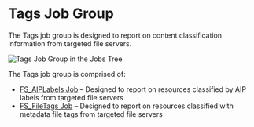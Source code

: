 # Tags Job Group

The Tags job group is designed to report on content classification information from targeted file
servers.

![Tags Job Group in the Jobs Tree](/img/product_docs/accessanalyzer/12.0/solutions/filesystem/content/tags/tagsjobstree.webp)

The Tags job group is comprised of:

- [FS_AIPLabels Job](/docs/accessanalyzer/12.0/solutions/filesystem/content/tags/fs_aiplabels.md) – Designed to report on resources classified by AIP labels
  from targeted file servers
- [FS_FileTags Job](/docs/accessanalyzer/12.0/solutions/filesystem/content/tags/fs_filetags.md) – Designed to report on resources classified with metadata file
  tags from targeted file servers
